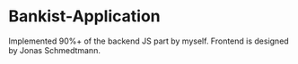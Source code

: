 # Bankist-Application
Implemented 90%+ of the backend JS part by myself. Frontend is designed by Jonas Schmedtmann. 
